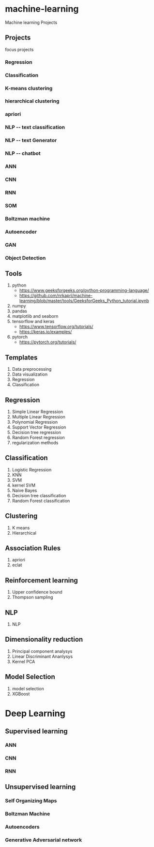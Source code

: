# machine-learning
Machine learning Projects
## Projects 
focus projects 
### Regression 
### Classification
### K-means clustering 
### hierarchical clustering 
### apriori 
### NLP -- text classification
### NLP -- text Generator
### NLP -- chatbot
### ANN
### CNN
### RNN
### SOM
### Boltzman machine
### Autoencoder
### GAN
### Object Detection 

## Tools
1. python
   - https://www.geeksforgeeks.org/python-programming-language/
   - https://github.com/nrkapri/machine-learning/blob/master/tools/GeeksforGeeks_Python_tutorial.ipynb
2. numpy
3. pandas
4. matplotlib and seaborn
5. tensorflow and keras
   - https://www.tensorflow.org/tutorials/
   - https://keras.io/examples/
6. pytorch
   - https://pytorch.org/tutorials/ 

## Templates
1. Data preprocessing 
2. Data visualization
3. Regression 
4. Classification


## Regression 
1. Simple Linear Regression
2. Multiple Linear Regression
3. Polynomial Regression
4. Support Vector Regression
5. Decision tree regression
6. Random Forest regression
7. regularization methods 

## Classification
1. Logistic Regression
2. KNN
3. SVM
4. kernel SVM
5. Naive Bayes
6. Decision tree classification
7. Random Forest classification

## Clustering
1. K means
2. Hierarchical

## Association Rules
1. apriori
2. eclat

## Reinforcement learning
1. Upper confidence bound
2. Thompson sampling

## NLP 
1. NLP

## Dimensionality reduction
1. Principal component analysys 
2. Linear Discriminant Ananlysys 
3. Kernel PCA

## Model Selection
1. model selection
2. XGBoost

# Deep Learning

## Supervised learning
### ANN
### CNN
### RNN
## Unsupervised learning
### Self Organizing Maps
### Boltzman Machine
### Autoencoders
### Generative Adversarial network
